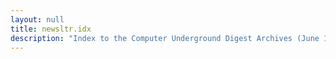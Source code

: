```yaml
---
layout: null
title: newsltr.idx
description: "Index to the Computer Underground Digest Archives (June 13, 1991)"
---
```

